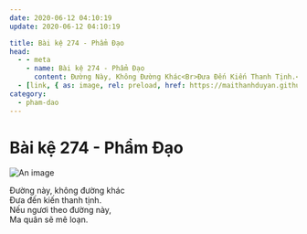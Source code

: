 ```yaml
---
date: 2020-06-12 04:10:19
update: 2020-06-12 04:10:19

title: Bài kệ 274 - Phẩm Đạo
head:
  - - meta
    - name: Bài kệ 274 - Phẩm Đạo
      content: Ðường Này, Không Đường Khác<Br>Ðưa Đến Kiến Thanh Tịnh.<Br>Nếu Ngươi Theo Đường Này,<Br>Ma Quân Sẽ Mê Loạn.<Br>
  - [link, { as: image, rel: preload, href: https://maithanhduyan.github.io/kinh-phap-cu/img/pham-dao/pham-dao-274.jpg }]
category:
  - pham-dao
---
```


# Bài kệ 274 - Phẩm Đạo

![An image](/img/pham-dao/pham-dao-274.jpg)

Ðường này, không đường khác<br>Ðưa đến kiến thanh tịnh.<br>Nếu ngươi theo đường này,<br>Ma quân sẽ mê loạn.<br>
